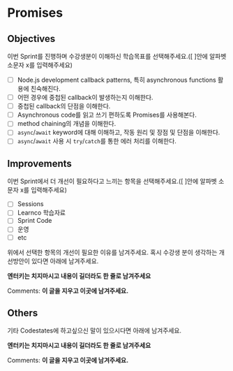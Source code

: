 # Promises
## Objectives
이번 Sprint를 진행하며 수강생분이 이해하신 학습목표를 선택해주세요.([ ]안에 알파벳 소문자 x를 입력해주세요)
- [ ] Node.js development callback patterns, 특히 asynchronous functions 활용에 친숙해진다.
- [ ] 어떤 경우에 중첩된 callback이 발생하는지 이해한다.
- [ ] 중첩된 callback의 단점을 이해한다.
- [ ] Asynchronous code를 읽고 쓰기 편하도록 Promises를 사용해본다.
- [ ] method chaining의 개념을 이해한다.
- [ ] `async`/`await` keyword에 대해 이해하고, 작동 원리 및 장점 및 단점을 이해한다.
- [ ] `async`/`await` 사용 시 `try`/`catch`를 통한 에러 처리를 이해한다.
## Improvements
이번 Sprint에서 더 개선이 필요하다고 느끼는 항목을 선택해주세요.([ ]안에 알파벳 소문자 x를 입력해주세요)
- [ ] Sessions
- [ ] Learnco 학습자료
- [ ] Sprint Code
- [ ] 운영
- [ ] etc

위에서 선택한 항목의 개선이 필요한 이유를 남겨주세요. 혹시 수강생 분이 생각하는 개선방안이 있다면 아래에 남겨주세요.

**엔터키는 치지마시고 내용이 길더라도 한 줄로 남겨주세요**

Comments: **이 글을 지우고 이곳에 남겨주세요.**
## Others
기타 Codestates에 하고싶으신 말이 있으시다면 아래에 남겨주세요.

**엔터키는 치지마시고 내용이 길더라도 한 줄로 남겨주세요**

Comments: **이 글을 지우고 이곳에 남겨주세요.**
